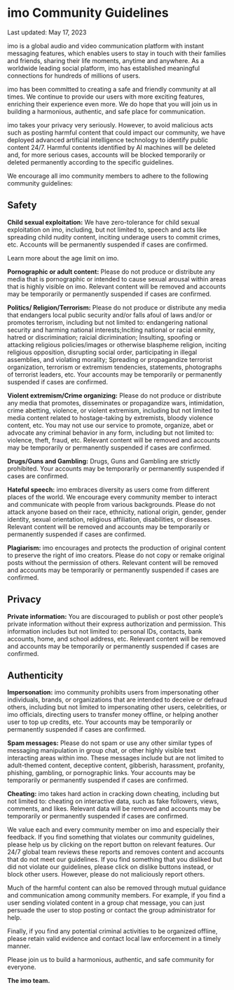 
imo Community Guidelines
========================


Last updated: May 17, 2023


imo is a global audio and video communication platform with instant messaging features, which enables users to
 stay in touch with their families and friends, sharing their life moments, anytime and anywhere. As a worldwide
 leading social platform, imo has established meaningful connections for hundreds of millions of users.


imo has been committed to creating a safe and friendly community at all times. We continue to provide our users
 with more exciting features, enriching their experience even more. We do hope that you will join us in building a
 harmonious, authentic, and safe place for communication.


imo takes your privacy very seriously. However, to avoid malicious acts such as posting harmful content that
 could impact our community, we have deployed advanced artificial intelligence technology to identify public
 content 24/7\. Harmful contents identified by AI machines will be deleted and, for more serious cases, accounts
 will be blocked temporarily or deleted permanently according to the specific guidelines.


We encourage all imo community members to adhere to the following community guidelines:


Safety
------


**Child sexual exploitation:** We have zero\-tolerance for child sexual exploitation on imo, including, but not
 limited to, speech and acts like spreading child nudity content, inciting underage users to commit crimes, etc.
 Accounts will be permanently suspended if cases are confirmed.


Learn more about the age limit on imo.


**Pornographic or adult content:** Please do not produce or distribute any media that is pornographic or
 intended to cause sexual arousal within areas that is highly visible on imo. Relevant content will be removed and
 accounts may be temporarily or permanently suspended if cases are confirmed.


**Politics/ Religion/Terrorism:** Please do not produce or distribute any media that endangers local public
 security and/or falls afoul of laws and/or or promotes terrorism, including but not limited to: endangering
 national security and harming national interests;Inciting national or racial enmity, hatred or discrimination;
 raicial dicrimination; Insulting, spoofing or attacking religious policies/images or otherwise blaspheme religion,
 inciting religious opposition, disrupting social order, participating in illegal assemblies, and violating
 morality; Spreading or propagandize terrorist organization, terrorism or extremism tendencies, statements,
 photographs of terrorist leaders, etc. Your accounts may be temporarily or permanently suspended if cases are
 confirmed.


**Violent extremism/Crime organizing:** Please do not produce or distribute any media that promotes,
 disseminates or propagandize wars, intimidation, crime abetting, violence, or violent extremism, including but not
 limited to media content related to hostage\-taking by extremists, bloody violence content, etc. You may not use
 our service to promote, organize, abet or advocate any criminal behavior in any form, including but not limited
 to: violence, theft, fraud, etc. Relevant content will be removed and accounts may be temporarily or permanently
 suspended if cases are confirmed.


**Drugs/Guns and Gambling:** Drugs, Guns and Gambling are strictly prohibited. Your accounts may be
 temporarily or permanently suspended if cases are confirmed.


**Hateful speech:** imo embraces diversity as users come from different places of the world. We encourage
 every community member to interact and communicate with people from various backgrounds. Please do not attack
 anyone based on their race, ethnicity, national origin, gender, gender identity, sexual orientation, religious
 affiliation, disabilities, or diseases. Relevant content will be removed and accounts may be temporarily or
 permanently suspended if cases are confirmed.


**Plagiarism:** imo encourages and protects the production of original content to preserve the right of imo
 creators. Please do not copy or remake original posts without the permission of others. Relevant content will be
 removed and accounts may be temporarily or permanently suspended if cases are confirmed.


Privacy
-------


**Private information:** You are discouraged to publish or post other people’s private information without
 their express authorization and permission. This information includes but not limited to: personal IDs, contacts,
 bank accounts, home, and school address, etc. Relevant content will be removed and accounts may be temporarily or
 permanently suspended if cases are confirmed.


Authenticity
------------


**Impersonation:** imo community prohibits users from impersonating other individuals, brands, or
 organizations that are intended to deceive or defraud others, including but not limited to impersonating other
 users, celebrities, or imo officials, directing users to transfer money offline, or helping another user to top up
 credits, etc. Your accounts may be temporarily or permanently suspended if cases are confirmed.


**Spam messages:** Please do not spam or use any other similar types of messaging manipulation in group chat,
 or other highly visible text interacting areas within imo. These messages include but are not limited to
 adult\-themed content, deceptive content, gibberish, harassment, profanity, phishing, gambling, or pornographic
 links. Your accounts may be temporarily or permanently suspended if cases are confirmed.


**Cheating:** imo takes hard action in cracking down cheating, including but not limited to: cheating on
 interactive data, such as fake followers, views, comments, and likes. Relevant data will be removed and accounts
 may be temporarily or permanently suspended if cases are confirmed.


We value each and every community member on imo and especially their feedback. If you find something that
 violates our community guidelines, please help us by clicking on the report button on relevant features. Our 24/7
 global team reviews these reports and removes content and accounts that do not meet our guidelines. If you find
 something that you disliked but did not violate our guidelines, please click on dislike buttons instead, or block
 other users. However, please do not maliciously report others.


Much of the harmful content can also be removed through mutual guidance and communication among community
 members. For example, if you find a user sending violated content in a group chat message, you can just persuade
 the user to stop posting or contact the group administrator for help.


Finally, if you find any potential criminal activities to be organized offline, please retain valid evidence and
 contact local law enforcement in a timely manner.


Please join us to build a harmonious, authentic, and safe community for everyone.


**The imo team.**


